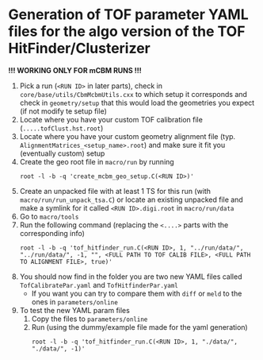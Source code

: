 # Generation of TOF parameter YAML files for the algo version of the TOF HitFinder/Clusterizer

**!!! WORKING ONLY FOR mCBM RUNS !!!**

1. Pick a run (`<RUN ID>` in later parts), check in `core/base/utils/CbmMcbmUtils.cxx` to which setup it corresponds and check in `geometry/setup` that this would load the geometries you expect (if not modify te setup file)
1. Locate where you have your custom TOF calibration file (`.....tofClust.hst.root`)
1. Locate where you have your custom geometry alignment file (typ. `AlignmentMatrices_<setup_name>.root`) and make sure it fit you (eventually custom) setup
1. Create the geo root file in `macro/run` by running
   ```
   root -l -b -q 'create_mcbm_geo_setup.C(<RUN ID>)'
   ```
1. Create an unpacked file with at least 1 TS for this run (with `macro/run/run_unpack_tsa.C`) or locate an existing unpacked file and make a symlink for it called `<RUN ID>.digi.root` in `macro/run/data`
1. Go to `macro/tools`
1. Run the following command (replacing the `<....>` parts with the corresponding info)
   ```
   root -l -b -q 'tof_hitfinder_run.C(<RUN ID>, 1, "../run/data/", "../run/data/", -1, "", <FULL PATH TO TOF CALIB FILE>, <FULL PATH TO ALIGNMENT FILE>, true)'
   ```
1. You should now find in the folder you are two new YAML files called `TofCalibratePar.yaml` and `TofHitfinderPar.yaml`
   - If you want you can try to compare them with `diff` or `meld` to the ones in `parameters/online`
1. To test the new YAML param files
   1. Copy the files to `parameters/online`
   1. Run (using the dummy/example file made for the yaml generation) 
      ```
      root -l -b -q 'tof_hitfinder_run.C(<RUN ID>, 1, "./data/", "./data/", -1)'
      ```
